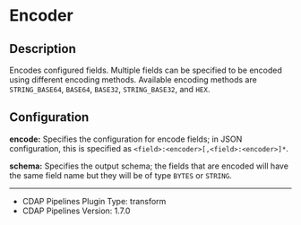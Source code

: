 # Encoder


Description
-----------
Encodes configured fields. Multiple fields can be specified to be encoded using different encoding methods.
Available encoding methods are ``STRING_BASE64``, ``BASE64``, ``BASE32``, ``STRING_BASE32``, and ``HEX``.


Configuration
-------------
**encode:** Specifies the configuration for encode fields; in JSON configuration, 
this is specified as ``<field>:<encoder>[,<field>:<encoder>]*``.

**schema:** Specifies the output schema; the fields that are encoded will have the same field name 
but they will be of type ``BYTES`` or ``STRING``.

---
- CDAP Pipelines Plugin Type: transform
- CDAP Pipelines Version: 1.7.0
